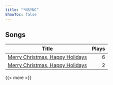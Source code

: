 ```yaml
---
title: "*NSYNC"
ShowToc: false
---
```


## Songs
Title | Plays 
----- | -----: 
[Merry Christmas, Happy Holidays](/songs/merry-christmas-happy-holidays) | 6
[Merry Christmas, Happy Holidays](/songs/merry-christmas-happy-holidays) | 2

{{< more >}}